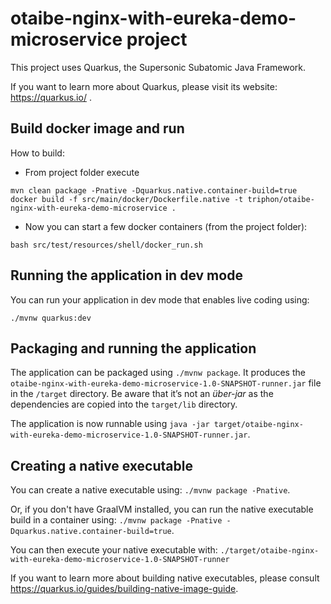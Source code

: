 # otaibe-nginx-with-eureka-demo-microservice project

This project uses Quarkus, the Supersonic Subatomic Java Framework.

If you want to learn more about Quarkus, please visit its website: https://quarkus.io/ .

## Build docker image and run

How to build:
- From project folder execute
```
mvn clean package -Pnative -Dquarkus.native.container-build=true
docker build -f src/main/docker/Dockerfile.native -t triphon/otaibe-nginx-with-eureka-demo-microservice .
```
- Now you can start a few docker containers (from the project folder):
```
bash src/test/resources/shell/docker_run.sh
```

## Running the application in dev mode

You can run your application in dev mode that enables live coding using:
```
./mvnw quarkus:dev
```

## Packaging and running the application

The application can be packaged using `./mvnw package`.
It produces the `otaibe-nginx-with-eureka-demo-microservice-1.0-SNAPSHOT-runner.jar` file in the `/target` directory.
Be aware that it’s not an _über-jar_ as the dependencies are copied into the `target/lib` directory.

The application is now runnable using `java -jar target/otaibe-nginx-with-eureka-demo-microservice-1.0-SNAPSHOT-runner.jar`.

## Creating a native executable

You can create a native executable using: `./mvnw package -Pnative`.

Or, if you don't have GraalVM installed, you can run the native executable build in a container using: `./mvnw package -Pnative -Dquarkus.native.container-build=true`.

You can then execute your native executable with: `./target/otaibe-nginx-with-eureka-demo-microservice-1.0-SNAPSHOT-runner`

If you want to learn more about building native executables, please consult https://quarkus.io/guides/building-native-image-guide.